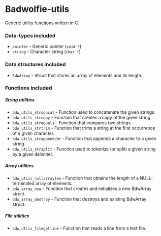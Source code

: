 # Badwolfie-utils
Generic utility functions written in C.

### Data-types included
* `pointer` - Generic pointer (`void *`)
* `string` - Character string (`char *`)

### Data structures included
* `BdwArray` - Struct that stores an array of elements and its length.

### Functions included
##### String utilities
* `bdw_utils_strconcat` - Function used to concatenate the given strings.
* `bdw_utils_strcopy` - Function that creates a copy of the given string.
* `bdw_utils_strequals` - Function that compares two strings.
* `bdw_utils_strtrim` - Function that trims a string at the first occurrence of a given character.
* `bdw_utils_strappendchr` - Function that appends a character to a given string.
* `bdw_utils_strsplit` - Function used to tokenize (or split) a given string by a given delimiter.

##### Array utilities
* `bdw_utils_nullarraylen` - Function that obtains the length of a NULL-terminated array of elements.
* `bdw_array_new` - Function that creates and initializes a new BdwArray struct.
* `bdw_array_destroy` - Function that destroys and existing BdwArray struct.

##### File utilities
* `bdw_utils_filegetline` - Function that reads a line from a text file.
